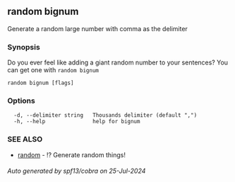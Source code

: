 ## random bignum

Generate a random large number with comma as the delimiter

### Synopsis

Do you ever feel like adding a giant random number to your sentences? You can get one with `random bignum`

```
random bignum [flags]
```

### Options

```
  -d, --delimiter string   Thousands delimiter (default ",")
  -h, --help               help for bignum
```

### SEE ALSO

* [random](random.md)	 - ⁉️ Generate random things!

###### Auto generated by spf13/cobra on 25-Jul-2024
